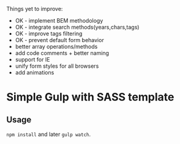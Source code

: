 Things yet to improve:
- OK - implement BEM methodology
- OK - integrate search methods(years,chars,tags)
- OK - improve tags filtering
- OK - prevent default form behavior
- better array operations/methods
- add code comments + better naming
- support for IE
- unify form styles for all browsers
- add animations

# Simple Gulp with SASS template

## Usage
 `npm install` and later `gulp watch`.
